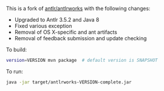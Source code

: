 This is a fork of [antlr/antlrworks](https://github.com/antlr/antlrworks) with the following changes:

* Upgraded to Antlr 3.5.2 and Java 8
* Fixed various exception
* Removal of OS X-specific and ant artifacts
* Removal of feedback submission and update checking

To build:

```bash
version=VERSION mvn package  # default version is SNAPSHOT
``` 

To run:

```bash
java -jar target/antlrworks-VERSION-complete.jar
```
